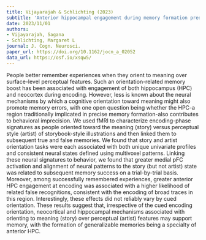 ```yaml
---
title: Vijayarajah & Schlichting (2023)
subtitle: 'Anterior hippocampal engagement during memory formation predicts subsequent false recognition of similar experiences'
date: 2023/11/01
authors:
- Vijayarajah, Sagana
- Schlichting, Margaret L
journal: J. Cogn. Neurosci.
paper_url: https://doi.org/10.1162/jocn_a_02052
data_url: https://osf.io/xsqw5/
---
```


People better remember experiences when they orient to meaning over surface-level perceptual features. Such an orientation-related memory boost has been associated with engagement of both hippocampus (HPC) and neocortex during encoding. However, less is known about the neural mechanisms by which a cognitive orientation toward meaning might also promote memory errors, with one open question being whether the HPC-a region traditionally implicated in precise memory formation-also contributes to behavioral imprecision. We used fMRI to characterize encoding-phase signatures as people oriented toward the meaning (story) versus perceptual style (artist) of storybook-style illustrations and then linked them to subsequent true and false memories. We found that story and artist orientation tasks were each associated with both unique univariate profiles and consistent neural states defined using multivoxel patterns. Linking these neural signatures to behavior, we found that greater medial pFC activation and alignment of neural patterns to the story (but not artist) state was related to subsequent memory success on a trial-by-trial basis. Moreover, among successfully remembered experiences, greater anterior HPC engagement at encoding was associated with a higher likelihood of related false recognitions, consistent with the encoding of broad traces in this region. Interestingly, these effects did not reliably vary by cued orientation. These results suggest that, irrespective of the cued encoding orientation, neocortical and hippocampal mechanisms associated with orienting to meaning (story) over perceptual (artist) features may support memory, with the formation of generalizable memories being a specialty of anterior HPC.
